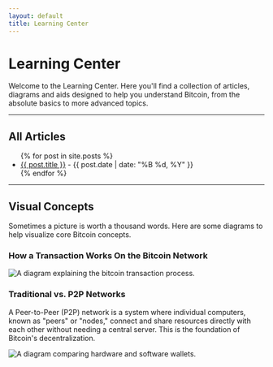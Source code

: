 ```yaml
---
layout: default
title: Learning Center
---
```


# Learning Center

Welcome to the Learning Center. Here you'll find a collection of articles, diagrams and aids designed to help you understand Bitcoin, from the absolute basics to more advanced topics.

---

## All Articles

<ul>
  {% for post in site.posts %}
    <li>
      <a href="{{ post.url | relative_url }}">{{ post.title }}</a>
      <span> - {{ post.date | date: "%B %d, %Y" }}</span>
    </li>
  {% endfor %}
</ul>

---

## Visual Concepts

Sometimes a picture is worth a thousand words. Here are some diagrams to help visualize core Bitcoin concepts.

<div class="diagram-gallery">
  <div>
    <h3>How a Transaction Works On the Bitcoin Network</h3>
    <img src="{{ '/assets/images/btc_network_diagram_2.PNG' | relative_url }}" alt="A diagram explaining the bitcoin transaction process.">
  </div>
  <div>
    <h3>Traditional vs. P2P Networks</h3>
    <p>A Peer-to-Peer (P2P) network is a system where individual computers, known as "peers" or "nodes," connect and share resources directly with each other without needing a central server. This is the foundation of Bitcoin's decentralization.</p>
    <img src="{{ '/assets/images/network_types_p2p.svg' | relative_url }}" alt="A diagram comparing hardware and software wallets.">
  </div>
</div>
